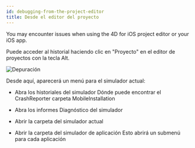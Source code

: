 ```yaml
---
id: debugging-from-the-project-editor
title: Desde el editor del proyecto
---
```


You may encounter issues when using the 4D for iOS project editor or your iOS app.

Puede acceder al historial haciendo clic en "Proyecto" en el editor de proyectos con la tecla Alt.

![Depuración](assets/en/debugging/debug-from-4D-for-iOS.png)

Desde aquí, aparecerá un menú para el simulador actual:


* Abra los historiales del simulador Dónde puede encontrar el CrashReporter carpeta MobileInstallation

* Abra los informes Diagnóstico del simulador


* Abrir la carpeta del simulador actual

* Abrir la carpeta del simulador de aplicación Esto abrirá un submenú para cada aplicación
